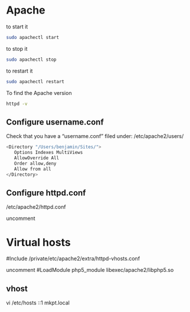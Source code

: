 # Apache

to start it
```sh
sudo apachectl start
```

to stop it
```sh
sudo apachectl stop
```

to restart it
```sh
sudo apachectl restart
```

To find the Apache version
```sh
httpd -v
```

## Configure username.conf

Check that you have a “username.conf” filed under:
/etc/apache2/users/

```sh
<Directory "/Users/benjamin/Sites/">
   Options Indexes MultiViews
   AllowOverride All
   Order allow,deny
   Allow from all
</Directory>
```

## Configure httpd.conf

/etc/apache2/httpd.conf

uncomment
# Virtual hosts
#Include /private/etc/apache2/extra/httpd-vhosts.conf

uncomment
#LoadModule php5_module libexec/apache2/libphp5.so



## vhost

vi /etc/hosts
::1     mkpt.local
